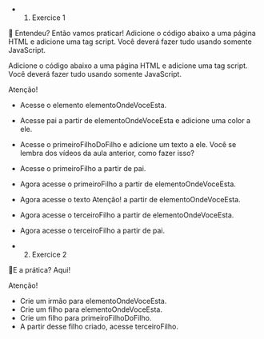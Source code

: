 * 1) Exercice 1

🚀 Entendeu? Então vamos praticar! Adicione o código abaixo a uma página HTML e adicione uma tag script. Você deverá fazer tudo usando somente JavaScript.

Adicione o código abaixo a uma página HTML e adicione uma tag script. Você deverá fazer tudo usando somente JavaScript.

<main id="paiDoPai">
  <section id="pai">
    <section id="primeiroFilho"></section>
    <section id="elementoOndeVoceEsta">
      <section id="primeiroFilhoDoFilho"></section>
      <section id="segundoEUltimoFilhoDoFilho"></section>
    </section>
    Atenção!
    <section id="terceiroFilho"></section>
    <section id="quartoEUltimoFilho"></section>
  </section>
</main>

* Acesse o elemento elementoOndeVoceEsta.
* Acesse pai a partir de elementoOndeVoceEsta e adicione uma color a ele.
* Acesse o primeiroFilhoDoFilho e adicione um texto a ele. Você se lembra dos vídeos da aula anterior, como fazer isso?
* Acesse o primeiroFilho a partir de pai.
* Agora acesse o primeiroFilho a partir de elementoOndeVoceEsta.
* Agora acesse o texto Atenção! a partir de elementoOndeVoceEsta.
* Agora acesse o terceiroFilho a partir de elementoOndeVoceEsta.
* Agora acesse o terceiroFilho a partir de pai.

* 2) Exercice 2

🚀E a prática? Aqui!

<main id="paiDoPai">
  <section id="pai">
    <section id="primeiroFilho"></section>
    <section id="elementoOndeVoceEsta">
      <section id="primeiroFilhoDoFilho"></section>
      <section id="segundoEUltimoFilhoDoFilho"></section>
    </section>
    Atenção!
    <section id="terceiroFilho"></section>
    <section id="quartoEUltimoFilho"></section>
  </section>
</main>

* Crie um irmão para elementoOndeVoceEsta.
* Crie um filho para elementoOndeVoceEsta.
* Crie um filho para primeiroFilhoDoFilho.
* A partir desse filho criado, acesse terceiroFilho.